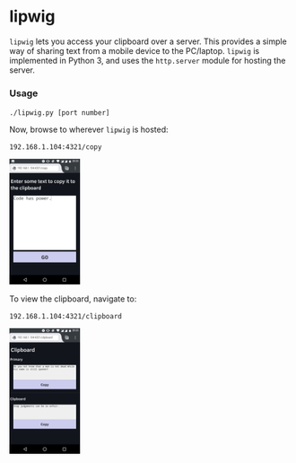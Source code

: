 # lipwig
`lipwig` lets you access your clipboard over a server. This provides a simple way of sharing text from a mobile device to the PC/laptop. `lipwig` is implemented in Python 3, and uses the `http.server` module for hosting the server.

### Usage

    ./lipwig.py [port number]
Now, browse to wherever `lipwig` is hosted:

    192.168.1.104:4321/copy
<img src="https://raw.githubusercontent.com/medakk/lipwig/master/readme_imgs/img1.png" alt="Sample image for copy" width=25% height=25%/>

To view the clipboard, navigate to:

    192.168.1.104:4321/clipboard
<img src="https://raw.githubusercontent.com/medakk/lipwig/master/readme_imgs/img2.png" alt="Sample image for clipboard" width=25% height=25%/>
